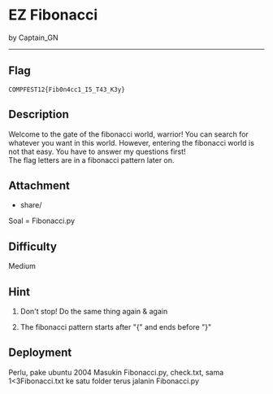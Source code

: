 # EZ Fibonacci

by Captain_GN

---

## Flag

```
COMPFEST12{Fib0n4cc1_I5_T43_K3y}
```

## Description

Welcome to the gate of the fibonacci world, warrior! You can search for whatever you want in this world. However, entering the fibonacci world is not that easy. You have to answer my questions first! <br>
The flag letters are in a fibonacci pattern later on.

## Attachment

* share/

Soal = Fibonacci.py

## Difficulty

Medium

## Hint

1. Don't stop! Do the same thing again & again

2. The fibonacci pattern starts after "{" and ends before "}"

## Deployment

Perlu, pake ubuntu 2004
Masukin Fibonacci.py, check.txt, sama 1<3Fibonacci.txt ke satu folder terus jalanin Fibonacci.py

